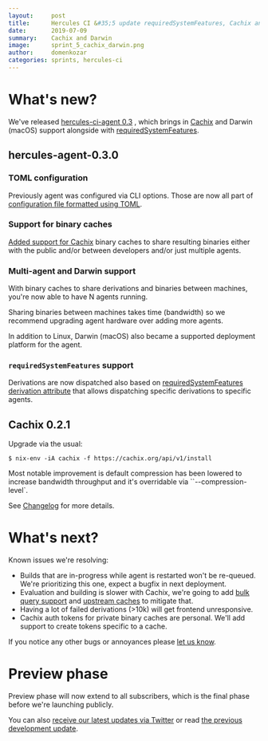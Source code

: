 ```yaml
---
layout:     post
title:      Hercules CI &#35;5 update requiredSystemFeatures, Cachix and Darwin support
date:       2019-07-09
summary:    Cachix and Darwin
image:      sprint_5_cachix_darwin.png
author:     domenkozar
categories: sprints, hercules-ci
---
```


# What's new?

We've released [hercules-ci-agent 0.3](https://github.com/hercules-ci/hercules-ci-agent/blob/master/hercules-ci-agent/CHANGELOG.md#030---2019-07-05)
, which brings in [Cachix](http://cachix.org/) and Darwin (macOS) support alongside with
[requiredSystemFeatures]((https://nixos.org/nix/manual/#conf-system-features)).

## hercules-agent-0.3.0

### TOML configuration

Previously agent was configured via CLI options. Those are now all part of [configuration file formatted using TOML](https://docs.hercules-ci.com/#agent-configuration-file).

### Support for binary caches

[Added support for Cachix](https://docs.hercules-ci.com/#binarycachespath) binary caches
to share resulting binaries either with the public and/or between developers and/or just multiple agents.

### Multi-agent and Darwin support

With binary caches to share derivations and binaries between machines,
you're now able to have N agents running.

Sharing binaries between machines takes time (bandwidth) so we
recommend upgrading agent hardware over adding more agents.

In addition to Linux, Darwin (macOS) also became a supported deployment platform for the agent.

### `requiredSystemFeatures` support

Derivations are now dispatched also based on [requiredSystemFeatures derivation attribute](https://nixos.org/nix/manual/#conf-system-features)
that allows dispatching specific derivations to specific agents.

## Cachix 0.2.1

Upgrade via the usual:

    $ nix-env -iA cachix -f https://cachix.org/api/v1/install  

Most notable improvement is default compression has been lowered to increase bandwidth throughput and it's overridable via ``--compression-level`.

See [Changelog](https://github.com/cachix/cachix/blob/master/cachix/CHANGELOG.md#021---2019-07-05) for more details.

# What's next?

Known issues we're resolving:

- Builds that are in-progress while agent is restarted won't be re-queued. We're prioritizing this one, expect a bugfix in next deployment.
- Evaluation and building is slower with Cachix, we're going to add [bulk query support](https://github.com/cachix/cachix/issues/201) 
  and [upstream caches](https://github.com/cachix/cachix/issues/16) to mitigate that.
- Having a lot of failed derivations (>10k) will get frontend unresponsive.
- Cachix auth tokens for private binary caches are personal. We'll add support to create tokens specific to a cache.

If you notice any other bugs or annoyances please [let us know](help@hercules-ci.com).

# Preview phase

Preview phase will now extend to all subscribers, which is the final phase before we're launching publicly.

You can also [receive our latest updates via Twitter](https://twitter.com/hercules_ci) or
read [the previous development update](https://blog.hercules-ci.com/sprints,/hercules-ci/2019/05/14/sprint-3-report/).
